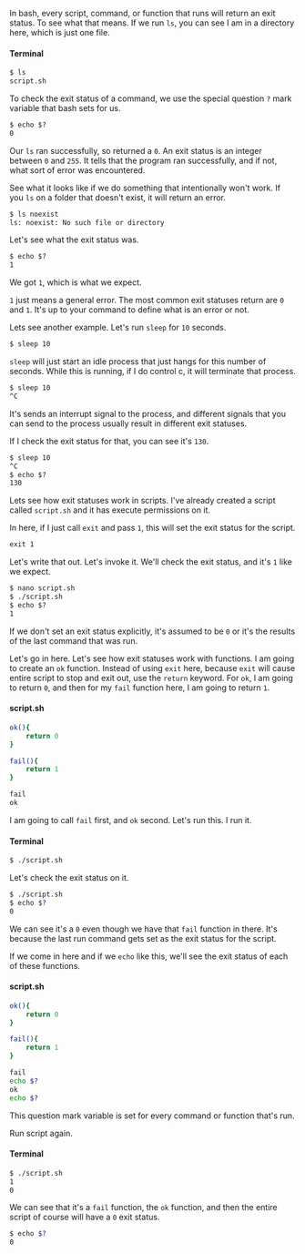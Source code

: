 In bash, every script, command, or function that runs will return an exit status. To see what that means. If we run `ls`, you can see I am in a directory here, which is just one file. 

#### Terminal
```html
$ ls
script.sh
```
To check the exit status of a command, we use the special question `?` mark variable that bash sets for us.

```html
$ echo $?
0
```

Our `ls` ran successfully, so returned a `0`. An exit status is an integer between `0` and `255`. It tells that the program ran successfully, and if not, what sort of error was encountered.

See what it looks like if we do something that intentionally won't work. If you `ls` on a folder that doesn't exist, it will return an error. 

```html
$ ls noexist
ls: noexist: No such file or directory
```

Let's see what the exit status was.

```html
$ echo $?
1
```

We got `1`, which is what we expect. 

`1` just means a general error. The most common exit statuses return are `0` and `1`. It's up to your command to define what is an error or not.

Lets see another example. Let's run `sleep` for `10` seconds. 

```html
$ sleep 10
```

`sleep` will just start an idle process that just hangs for this number of seconds. While this is running, if I do control c, it will terminate that process.

```html
$ sleep 10
^C
```

It's sends an interrupt signal to the process, and different signals that you can send to the process usually result in different exit statuses.

If I check the exit status for that, you can see it's `130`. 

```html
$ sleep 10
^C
$ echo $?
130
```

Lets see how exit statuses work in scripts. I've already created a script called `script.sh` and it has execute permissions on it. 

In here, if I just call `exit` and pass `1`, this will set the exit status for the script.

```html
exit 1
```

Let's write that out. Let's invoke it. We'll check the exit status, and it's `1` like we expect. 

```html
$ nano script.sh
$ ./script.sh
$ echo $?
1
```

If we don't set an exit status explicitly, it's assumed to be `0` or it's the results of the last command that was run.

Let's go in here. Let's see how exit statuses work with functions. I am going to create an `ok` function. Instead of using `exit` here, because `exit` will cause entire script to stop and exit out, use the `return` keyword. For `ok`, I am going to return `0`, and then for my `fail` function here, I am going to return `1`.

#### script.sh
```sh
ok(){
    return 0
}

fail(){
    return 1
}

fail
ok
```

I am going to call `fail` first, and `ok` second. Let's run this. I run it. 

#### Terminal
```bash
$ ./script.sh
```

Let's check the exit status on it.

```bash
$ ./script.sh
$ echo $?
0
```

We can see it's a `0` even though we have that `fail` function in there. It's because the last run command gets set as the exit status for the script.

If we come in here and if we `echo` like this, we'll see the exit status of each of these functions. 

#### script.sh
```sh
ok(){
    return 0
}

fail(){
    return 1
}

fail
echo $?
ok
echo $?
```

This question mark variable is set for every command or function that's run. 

Run script again. 

#### Terminal
```bash
$ ./script.sh
1
0
```
We can see that it's a `fail` function, the `ok` function, and then the entire script of course will have a `0` exit status.

```bash 
$ echo $?
0
```